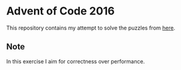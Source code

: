 Advent of Code 2016
===================

This repository contains my attempt to solve the puzzles from [here](http://adventofcode.com/).

Note
----

In this exercise I aim for correctness over performance.
